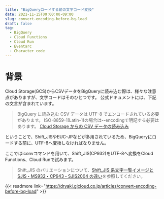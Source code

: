 ```yaml
---
title: "BigQueryロードする前の文字コード変換"
date: 2021-11-15T00:00:00-09:00
slug: convert-encoding-before-bq-load
draft: false
tag:
  - BigQuery
  - Cloud Functions
  - Cloud Run
  - Eventarc
  - Character code
---
```


# 背景
Cloud Storage(GCS)からCSVデータをBigQueryに読み込む際は、様々な注意点がありますが、文字コードはそのひとつです。 公式ドキュメントには、下記の文言が含まれています。

> BigQuery に読み込む CSV データは UTF-8 でエンコードされている必要があります。 ISO-8859-1(Latin-1)の場合は--encodingで明記する必要はあります。 [Cloud Storage からの CSV データの読み込み](https://cloud.google.com/bigquery/docs/loading-data-cloud-storage-csv#encoding)

ということで、Shift_JISやEUC-JPなどが多用されているため、BigQueryにロードする前に、UTF-8へ変換しなければなりません。

ここではiconvコマンドを用いて、Shift_JIS(CP932)をUTF-8へ変換をCloud Functions、Cloud Runで試みます。

> Shift_JIS のバリエーションについて、[Shift_JIS 系文字一覧イメージと SJIS・MS932・CP943・SJIS2004 の違い](https://tools.m-bsys.com/ex/sjis.php)を参照してください。

{{< readmore link="https://dryaki.gicloud.co.jp/articles/convert-encoding-before-bq-load" >}}